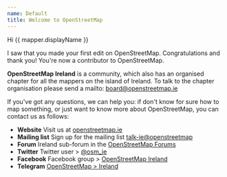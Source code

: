 ```yaml
---
name: Default
title: Welcome to OpenStreetMap
---
```


Hi {{ mapper.displayName }}

I saw that you made your first edit on OpenStreetMap. Congratulations and thank you! You're now a contributor to OpenStreetMap.

**OpenStreetMap Ireland** is a community, which also has an organised chapter for all the mappers on the island of Ireland. To talk to the chapter organisation please send a mailto: [board@openstreetmap.ie](mailto:board@openstreetmap.ie)

If you've got any questions, we can help you: if don't know for sure how to map something, or just want to know more about OpenStreetMap, you can contact us as follows:

- **Website** Visit us at [openstreetmap.ie](https://openstreetmap.ie)
- **Mailing list** Sign up for the mailing list [talk-ie@openstreetmap](https://lists.openstreetmap.org/listinfo/talk-ie)
- **Forum** Ireland sub-forum in the [OpenStreetMap Forums](https://forum.openstreetmap.org/viewforum.php?id=34)
- **Twitter** Twitter user > [@osm_ie](https://twitter.com/osm_ie)
- **Facebook** Facebook group > [OpenStreetMap Ireland](https://www.facebook.com/groups/OpenStreetMapIreland/)
- **Telegram** [OpenStreetMap > Ireland](https://t.me/+d7GLr3OVUGgyYWIy)
